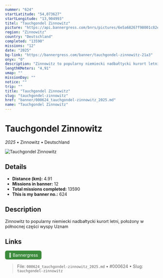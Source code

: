 ```yaml
---
nummer: "624"
startLatitude: "54,073627"
startLongitude: "13,904993"
titel: "Tauchgondel Zinnowitz"
picture: "https://api.bannergress.com/bnrs/pictures/6e5a68267f98001c82e5b57a1ad70f8f"
region: "Zinnowitz"
country: "Deutschland"
completed: "13590"
missions: "12"
date: "2025"
bg-link: "https://bannergress.com/banner/tauchgondel-zinnowitz-21a3"
onyx: "0"
description: "Zinnowitz to popularny niemiecki nadbałtycki kurort letni, położony w północnej części wyspy Uznam"
lengthKMeters: "4,91"
umap: ""
missionDay: ""
notice: ""
trip: ""
title: "Tauchgondel Zinnowitz"
slug: "tauchgondel-zinnowitz"
href: "banner/000624_tauchgondel-zinnowitz_2025.md"
name: "Tauchgondel Zinnowitz"
---
```

# Tauchgondel Zinnowitz

*2025* • Zinnowitz • Deutschland

![Tauchgondel Zinnowitz](https://api.bannergress.com/bnrs/pictures/6e5a68267f98001c82e5b57a1ad70f8f)



## Details
- **Distance (km):** 4.91
- **Missions in banner:** 12
- **Total missions completed:** 13590
- **This is my banner no.:** 624



## Description
Zinnowitz to popularny niemiecki nadbałtycki kurort letni, położony w północnej części wyspy Uznam



## Links
<a href="https://bannergress.com/banner/tauchgondel-zinnowitz-21a3" target="_blank" style="display:inline-block;margin-right:8px;padding:6px 12px;background:#3c8b3c;color:#fff;text-decoration:none;border-radius:6px;">🔗 Bannergress</a>



> File: `000624_tauchgondel-zinnowitz_2025.md`
> • #000624
> • Slug: `tauchgondel-zinnowitz`
